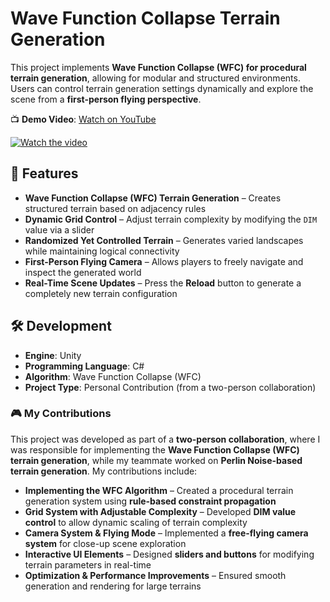# Wave Function Collapse Terrain Generation  

This project implements **Wave Function Collapse (WFC) for procedural terrain generation**, allowing for modular and structured environments. Users can control terrain generation settings dynamically and explore the scene from a **first-person flying perspective**.  

📺 **Demo Video**: [Watch on YouTube](https://www.youtube.com/watch?v=CmklsksHa-w)  

[![Watch the video](https://img.youtube.com/vi/CmklsksHa-w/0.jpg)](https://www.youtube.com/watch?v=CmklsksHa-w)

## 🌄 Features  
- **Wave Function Collapse (WFC) Terrain Generation** – Creates structured terrain based on adjacency rules  
- **Dynamic Grid Control** – Adjust terrain complexity by modifying the `DIM` value via a slider  
- **Randomized Yet Controlled Terrain** – Generates varied landscapes while maintaining logical connectivity  
- **First-Person Flying Camera** – Allows players to freely navigate and inspect the generated world  
- **Real-Time Scene Updates** – Press the **Reload** button to generate a completely new terrain configuration  

## 🛠 Development  
- **Engine**: Unity  
- **Programming Language**: C#  
- **Algorithm**: Wave Function Collapse (WFC)  
- **Project Type**: Personal Contribution (from a two-person collaboration)  

### 🎮 My Contributions  
This project was developed as part of a **two-person collaboration**, where I was responsible for implementing the **Wave Function Collapse (WFC) terrain generation**, while my teammate worked on **Perlin Noise-based terrain generation**. My contributions include:  
- **Implementing the WFC Algorithm** – Created a procedural terrain generation system using **rule-based constraint propagation**  
- **Grid System with Adjustable Complexity** – Developed **DIM value control** to allow dynamic scaling of terrain complexity  
- **Camera System & Flying Mode** – Implemented a **free-flying camera system** for close-up scene exploration  
- **Interactive UI Elements** – Designed **sliders and buttons** for modifying terrain parameters in real-time  
- **Optimization & Performance Improvements** – Ensured smooth generation and rendering for large terrains  
